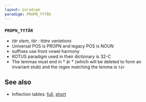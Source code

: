```yaml
---
layout: paradigm
paradigm: PROPN_TYTÄR
---
```

### ` PROPN_TYTÄR `

* _tär stem, tär : ttäre variations_
* Universal POS is PROPN and legacy POS is NOUN
* suffixes use front vowel harmony
* KOTUS paradigm used in their dictionary is 32-C
* The lemmas must end in * är * (which will be deleted to form an invariant stub) and the regex matching the lemma is ` tär `

## See also

* Inflection tables: [full](gen/T/Tytär.html), [short](gen/T/Tytär_wikt.html)

